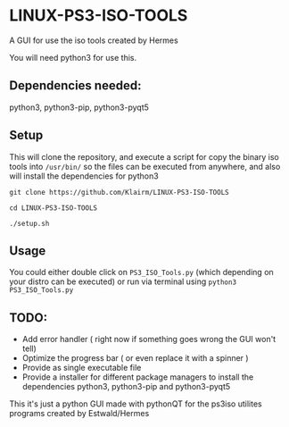 # LINUX-PS3-ISO-TOOLS
A GUI for use the iso tools created by Hermes

You will need python3 for use this.


## Dependencies needed:
python3, python3-pip, python3-pyqt5

## Setup
This will clone the repository, and execute a script for copy the binary iso tools into `/usr/bin/` so the files can be executed from anywhere, and also will install the dependencies for python3
```
git clone https://github.com/Klairm/LINUX-PS3-ISO-TOOLS

cd LINUX-PS3-ISO-TOOLS

./setup.sh

```
## Usage
You could either double click on `PS3_ISO_Tools.py` (which depending on your distro can be executed) or run via terminal using `python3 PS3_ISO_Tools.py`
## TODO:
- Add error handler ( right now if something goes wrong the GUI won't tell)
- Optimize the progress bar ( or even replace it with a spinner ) 
- Provide as single executable file
- Provide a installer for different package managers to install the dependencies python3, python3-pip and python3-pyqt5


This it's just a python GUI made with pythonQT for the ps3iso utilites programs created by Estwald/Hermes
